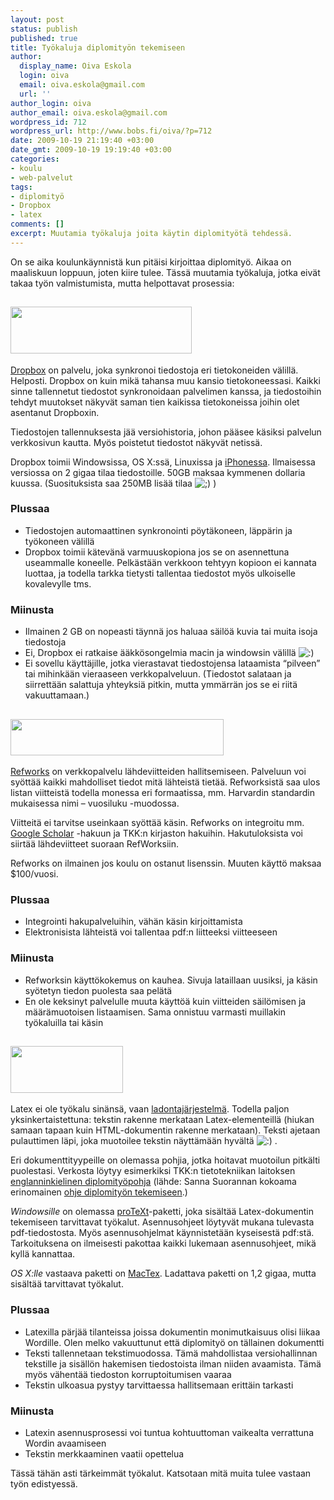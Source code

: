 ```yaml
---
layout: post
status: publish
published: true
title: Työkaluja diplomityön tekemiseen
author:
  display_name: Oiva Eskola
  login: oiva
  email: oiva.eskola@gmail.com
  url: ''
author_login: oiva
author_email: oiva.eskola@gmail.com
wordpress_id: 712
wordpress_url: http://www.bobs.fi/oiva/?p=712
date: 2009-10-19 21:19:40 +03:00
date_gmt: 2009-10-19 19:19:40 +03:00
categories:
- koulu
- web-palvelut
tags:
- diplomityö
- Dropbox
- latex
comments: []
excerpt: Muutamia työkaluja joita käytin diplomityötä tehdessä.
---
```

<p>On se aika koulunkäynnistä kun pitäisi kirjoittaa diplomityö. Aikaa on maaliskuun loppuun, joten kiire tulee. Tässä muutamia työkaluja, jotka eivät takaa työn valmistumista, mutta helpottavat prosessia:</p>
<h2><a href="https://www.getdropbox.com/referrals/NTIzMzQ5MzY5" target="_blank"><img title="DropBox logo" src="https://www.getdropbox.com/static/images/dropbox_logo_home.png" alt="" width="290" height="75" /></a></h2>
<a href="https://www.getdropbox.com/referrals/NTIzMzQ5MzY5" target="_blank">Dropbox</a> on palvelu, joka synkronoi tiedostoja eri tietokoneiden välillä.  Helposti. Dropbox on kuin mikä tahansa muu kansio tietokoneessasi.  Kaikki sinne tallennetut tiedostot synkronoidaan palvelimen kanssa, ja  tiedostoihin tehdyt muutokset näkyvät saman tien kaikissa tietokoneissa  joihin olet asentanut Dropboxin.</p>
<p>Tiedostojen tallennuksesta jää versiohistoria, johon pääsee käsiksi  palvelun verkkosivun kautta. Myös poistetut tiedostot näkyvät netissä.</p>
<p>Dropbox toimii Windowsissa, OS X:ssä, Linuxissa ja <a href="http://www.getdropbox.com/iphoneapp" target="_blank">iPhonessa</a>.  Ilmaisessa versiossa on 2 gigaa tilaa tiedostoille. 50GB maksaa  kymmenen dollaria kuussa. (Suosituksista saa 250MB lisää tilaa <img src="../wp-includes/images/smilies/icon_wink.gif" alt=";)" /> )</p>
<h3>Plussaa</h3>
<ul>
<li>Tiedostojen automaattinen synkronointi pöytäkoneen, läppärin ja työkoneen välillä</li>
<li>Dropbox toimii kätevänä varmuuskopiona jos se on asennettuna  useammalle koneelle. Pelkästään verkkoon tehtyyn kopioon ei kannata  luottaa, ja todella tarkka tietysti tallentaa tiedostot myös ulkoiselle  kovalevylle tms.</li>
</ul>
<h3>Miinusta</h3>
<ul>
<li>Ilmainen 2 GB on nopeasti täynnä jos haluaa säilöä kuvia tai muita isoja tiedostoja</li>
<li>Ei, Dropbox ei ratkaise ääkkösongelmia macin ja windowsin välillä <img src="../wp-includes/images/smilies/icon_smile.gif" alt=":)" /></li>
<li>Ei sovellu käyttäjille, jotka vierastavat tiedostojensa lataamista  &ldquo;pilveen&rdquo; tai mihinkään vieraaseen verkkopalveluun. (Tiedostot salataan  ja siirrettään salattuja yhteyksiä pitkin, mutta ymmärrän jos se ei  riitä vakuuttamaan.)</li>
</ul>
<h2><a href="http://www.refworks.com/" target="_blank"><img title="Refworks logo" src="https://www.refworks.com/_img/Logo.gif" alt="" width="341" height="58" /></a></h2>
<a href="http://www.refworks.com/" target="_blank">Refworks</a> on  verkkopalvelu lähdeviitteiden hallitsemiseen. Palveluun voi syöttää  kaikki mahdolliset tiedot mitä lähteistä tietää. Refworksistä saa ulos  listan viitteistä todella monessa eri formaatissa, mm. Harvardin  standardin mukaisessa nimi &ndash; vuosiluku -muodossa.</p>
<p>Viitteitä ei tarvitse useinkaan syöttää käsin. Refworks on integroitu mm. <a href="http://scholar.google.fi/" target="_blank">Google Scholar</a> -hakuun ja TKK:n kirjaston hakuihin. Hakutuloksista voi siirtää lähdeviitteet suoraan RefWorksiin.</p>
<p>Refworks on ilmainen jos koulu on ostanut lisenssin. Muuten käyttö maksaa $100/vuosi.</p>
<h3>Plussaa</h3>
<ul>
<li>Integrointi hakupalveluihin, vähän käsin kirjoittamista</li>
<li>Elektronisista lähteistä voi tallentaa pdf:n liitteeksi viitteeseen</li>
</ul>
<h3>Miinusta</h3>
<ul>
<li>Refworksin käyttökokemus on kauhea. Sivuja lataillaan uusiksi, ja käsin syötetyn tiedon puolesta saa pelätä</li>
<li>En ole keksinyt palvelulle muuta käyttöä kuin viitteiden säilömisen  ja määrämuotoisen listaamisen. Sama onnistuu varmasti muillakin  työkaluilla tai käsin</li>
</ul>
<h2><img title="LaTeX-logo" src="https://upload.wikimedia.org/wikipedia/commons/thumb/2/25/LaTeX_logo.png/180px-LaTeX_logo.png" alt="" width="180" height="75" /></h2>
<p>Latex ei ole työkalu sinänsä, vaan <a title="Wikipedia: LaTeX" href="http://fi.wikipedia.org/wiki/Latex" target="_blank">ladontajärjestelmä</a>.  Todella paljon yksinkertaistettuna: tekstin rakenne merkataan  Latex-elementeillä (hiukan samaan tapaan kuin HTML-dokumentin rakenne  merkataan). Teksti ajetaan pulauttimen läpi, joka muotoilee tekstin  näyttämään hyvältä <img src="../wp-includes/images/smilies/icon_smile.gif" alt=":)" /> .</p>
<p>Eri dokumenttityypeille on olemassa pohjia, jotka hoitavat muotoilun  pitkälti puolestasi. Verkosta löytyy esimerkiksi TKK:n tietotekniikan  laitoksen <a href="http://www.cse.hut.fi/%7Esos/opetus/dippa/thesis_template.tar.gz" target="_blank">englanninkielinen diplomityöpohja</a> (lähde: Sanna Suorannan kokoama erinomainen <a href="http://www.cse.hut.fi/%7Esos/opetus/dippa/tips.html" target="_blank">ohje diplomityön tekemiseen</a>.)</p>
<p><em>Windowsille</em> on olemassa <a href="http://www.tug.org/protext/" target="_blank">proTeXt</a>-paketti,  joka sisältää Latex-dokumentin tekemiseen tarvittavat työkalut.  Asennusohjeet löytyvät mukana tulevasta pdf-tiedostosta. Myös  asennusohjelmat käynnistetään kyseisestä pdf:stä. Tarkoituksena on  ilmeisesti pakottaa kaikki lukemaan asennusohjeet, mikä kyllä kannattaa.</p>
<p><em>OS X:lle</em> vastaava paketti on <a href="http://www.tug.org/mactex/" target="_blank">MacTex</a>. Ladattava paketti on 1,2 gigaa, mutta sisältää tarvittavat työkalut.</p>
<h3>Plussaa</h3>
<ul>
<li>Latexilla pärjää tilanteissa joissa dokumentin monimutkaisuus olisi  liikaa Wordille. Olen melko vakuuttunut että diplomityö on tällainen  dokumentti</li>
<li>Teksti tallennetaan tekstimuodossa. Tämä mahdollistaa  versiohallinnan tekstille ja sisällön hakemisen tiedostoista ilman  niiden avaamista. Tämä myös vähentää tiedoston korruptoitumisen vaaraa</li>
<li>Tekstin ulkoasua pystyy tarvittaessa hallitsemaan erittäin tarkasti</li>
</ul>
<h3>Miinusta</h3>
<ul>
<li>Latexin asennusprosessi voi tuntua kohtuuttoman vaikealta verrattuna Wordin avaamiseen</li>
<li>Tekstin merkkaaminen vaatii opettelua</li>
</ul>
<p>Tässä tähän asti tärkeimmät työkalut. Katsotaan mitä muita tulee vastaan työn edistyessä.</p>
